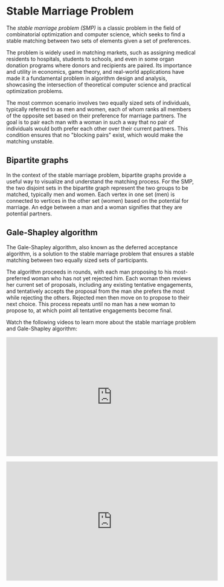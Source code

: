 # Stable Marriage Problem

The *stable marriage problem (SMP)* is a classic problem in the field of combinatorial optimization and computer science, which seeks to find a stable matching between two sets of elements given a set of preferences.

The problem is widely used in matching markets, such as assigning medical residents to hospitals, students to schools, and even in some organ donation programs where donors and recipients are paired. Its importance and utility in economics, game theory, and real-world applications have made it a fundamental problem in algorithm design and analysis, showcasing the intersection of theoretical computer science and practical optimization problems.

The most common scenario involves two equally sized sets of individuals, typically referred to as men and women, each of whom ranks all members of the opposite set based on their preference for marriage partners. The goal is to pair each man with a woman in such a way that no pair of individuals would both prefer each other over their current partners. This condition ensures that no "blocking pairs" exist, which would make the matching unstable.

## Bipartite graphs

In the context of the stable marriage problem, bipartite graphs provide a useful way to visualize and understand the matching process. For the SMP, the two disjoint sets in the bipartite graph represent the two groups to be matched, typically men and women. Each vertex in one set (men) is connected to vertices in the other set (women) based on the potential for marriage. An edge between a man and a woman signifies that they are potential partners.

## Gale-Shapley algorithm

The Gale-Shapley algorithm, also known as the deferred acceptance algorithm, is a solution to the stable marriage problem that ensures a stable matching between two equally sized sets of participants.

The algorithm proceeds in rounds, with each man proposing to his most-preferred woman who has not yet rejected him. Each woman then reviews her current set of proposals, including any existing tentative engagements, and tentatively accepts the proposal from the man she prefers the most while rejecting the others. Rejected men then move on to propose to their next choice. This process repeats until no man has a new woman to propose to, at which point all tentative engagements become final.

Watch the following videos to learn more about the stable marriage problem and Gale-Shapley algorithm:

<center>
<iframe width="560" height="315" src="https://www.youtube.com/embed/Qcv1IqHWAzg?si=jV4nFkEBZ4TzrPBa" title="YouTube video player" frameborder="0" allow="accelerometer; autoplay; clipboard-write; encrypted-media; gyroscope; picture-in-picture; web-share" referrerpolicy="strict-origin-when-cross-origin" allowfullscreen></iframe>
</center>
<p></p>
<center>
<iframe width="560" height="315" src="https://www.youtube.com/embed/RE5PmdGNgj0?si=RrEnWcZMyr9UZ-8y" title="YouTube video player" frameborder="0" allow="accelerometer; autoplay; clipboard-write; encrypted-media; gyroscope; picture-in-picture; web-share" referrerpolicy="strict-origin-when-cross-origin" allowfullscreen></iframe>
</center>
